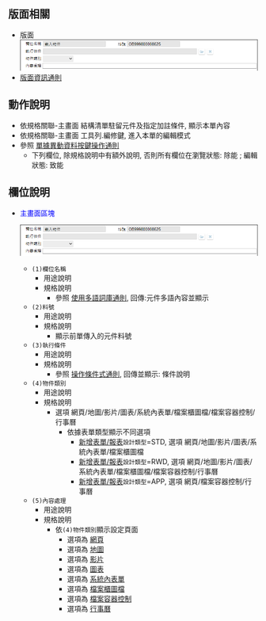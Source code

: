 ## <div id="layout">版面相關</div>
* 版面</br>
    ![pic][image_OADisplayEmbed]
* [版面資訊通則][link_ruleother1]
		
## <div id="form-action">動作說明</div>
* 依規格關聯-主畫面 結構清單駐留元件及指定加註條件, 顯示本單內容
* 依規格關聯-主畫面 工具列.編修鍵, 進入本單的編輯模式
* 參照 [單據異動資料按鍵操作通則][link_rulebutton2]
    * 下列欄位, 除規格說明中有額外說明, 否則所有欄位在瀏覽狀態: 除能 ; 編輯狀態: 致能

## <div id="object-desc">欄位說明</div>
* <p id="fieldbreak1" style="color:blue;">主畫面區塊</p>

    ![pic](attachment/OADisplayEmbed.png)
    * `(1)欄位名稱`
        * 用途說明
        * 規格說明
            * 參照 [使用多語詞庫通則][link_ruledialog2], 回傳:元件多語內容並顯示
    * `(2)料號`
        * 用途說明
        * 規格說明
            * 顯示前單傳入的元件料號
    * `(3)執行條件`
        * 用途說明
        * 規格說明
            * 參照 [操作條件式通則][link_ruledialog1], 回傳並顯示: 條件說明
    * `(4)物件類別`
        * 用途說明
        * 規格說明
            * 選項 網頁/地圖/影片/圖表/系統內表單/檔案櫃圖檔/檔案容器控制/行事曆
                * 依據表單類型顯示不同選項
                    * [新增表單/報表][link_AddFormReport_fieldbreak1]`設計類型`=STD, 選項 網頁/地圖/影片/圖表/系統內表單/檔案櫃圖檔
                    * [新增表單/報表][link_AddFormReport_fieldbreak1]`設計類型`=RWD, 選項 網頁/地圖/影片/圖表/系統內表單/檔案櫃圖檔/檔案容器控制/行事曆
                    * [新增表單/報表][link_AddFormReport_fieldbreak1]`設計類型`=APP, 選項 網頁/檔案容器控制/行事曆
    * `(5)內容處理`
        * 用途說明
        * 規格說明
            * 依`(4)物件類別`顯示設定頁面
                * 選項為 [網頁](WebPage)
                * 選項為 [地圖](Map)
                * 選項為 [影片](Movie)
                * 選項為 [圖表](Chart)
                * 選項為 [系統內表單](InSystemForm)
                * 選項為 [檔案櫃圖檔](FileCabinetImage)
                * 選項為 [檔案容器控制](FileContainerControl)
                * 選項為 [行事曆](Calendar)

<!-- 圖片 -->
[image_OADisplayEmbed]:attachment/OADisplayEmbed.png
[image_OADisplayEmbed_block1]:attachment/fieldbreak1_STD.png

<!-- 超連結 -->
[link_ruleother1]:../RulesOther/README#ruleother1 "共用通則_其它/版面資訊通則"
[link_rulebutton2]:../RulesButton/README#rulebutton2 "共用通則_按鍵/單據異動資料按鍵操作通則"
[link_AddFormReport_fieldbreak1]:../AddFormReport/README#fieldbreak1 "新增表單/報表/區塊1"
[link_ruledialog1]:../RulesDialog/README#ruledialog1 "共用通則_開啟單據/操作條件式通則"
[link_ruledialog2]:../RulesDialog/README#ruledialog2 "共用通則_開啟單據/使用多語詞庫通則"